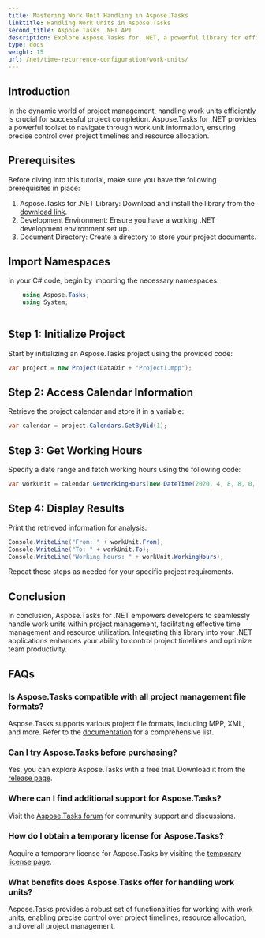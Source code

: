 ```yaml
---
title: Mastering Work Unit Handling in Aspose.Tasks
linktitle: Handling Work Units in Aspose.Tasks
second_title: Aspose.Tasks .NET API
description: Explore Aspose.Tasks for .NET, a powerful library for efficient project management. Handle work units with precision for optimal resource utilization.
type: docs
weight: 15
url: /net/time-recurrence-configuration/work-units/
---
```

## Introduction
In the dynamic world of project management, handling work units efficiently is crucial for successful project completion. Aspose.Tasks for .NET provides a powerful toolset to navigate through work unit information, ensuring precise control over project timelines and resource allocation.
## Prerequisites
Before diving into this tutorial, make sure you have the following prerequisites in place:
1. Aspose.Tasks for .NET Library: Download and install the library from the [download link](https://releases.aspose.com/tasks/net/).
2. Development Environment: Ensure you have a working .NET development environment set up.
3. Document Directory: Create a directory to store your project documents.
## Import Namespaces
In your C# code, begin by importing the necessary namespaces:
```csharp
    using Aspose.Tasks;
    using System;
    
```
## Step 1: Initialize Project
Start by initializing an Aspose.Tasks project using the provided code:
```csharp
var project = new Project(DataDir + "Project1.mpp");
```
## Step 2: Access Calendar Information
Retrieve the project calendar and store it in a variable:
```csharp
var calendar = project.Calendars.GetByUid(1);
```
## Step 3: Get Working Hours
Specify a date range and fetch working hours using the following code:
```csharp
var workUnit = calendar.GetWorkingHours(new DateTime(2020, 4, 8, 8, 0, 0), new DateTime(2020, 4, 9, 17, 0, 0));
```
## Step 4: Display Results
Print the retrieved information for analysis:
```csharp
Console.WriteLine("From: " + workUnit.From);
Console.WriteLine("To: " + workUnit.To);
Console.WriteLine("Working hours: " + workUnit.WorkingHours);
```
Repeat these steps as needed for your specific project requirements.
## Conclusion
In conclusion, Aspose.Tasks for .NET empowers developers to seamlessly handle work units within project management, facilitating effective time management and resource utilization. Integrating this library into your .NET applications enhances your ability to control project timelines and optimize team productivity.
## FAQs
### Is Aspose.Tasks compatible with all project management file formats?
Aspose.Tasks supports various project file formats, including MPP, XML, and more. Refer to the [documentation](https://reference.aspose.com/tasks/net/) for a comprehensive list.
### Can I try Aspose.Tasks before purchasing?
Yes, you can explore Aspose.Tasks with a free trial. Download it from the [release page](https://releases.aspose.com/).
### Where can I find additional support for Aspose.Tasks?
Visit the [Aspose.Tasks forum](https://forum.aspose.com/c/tasks/15) for community support and discussions.
### How do I obtain a temporary license for Aspose.Tasks?
Acquire a temporary license for Aspose.Tasks by visiting the [temporary license page](https://purchase.aspose.com/temporary-license/).
### What benefits does Aspose.Tasks offer for handling work units?
Aspose.Tasks provides a robust set of functionalities for working with work units, enabling precise control over project timelines, resource allocation, and overall project management.

